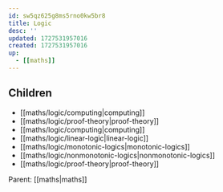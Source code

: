 ```yaml
---
id: sw5qz625g8ms5rno0kw5br8
title: Logic
desc: ''
updated: 1727531957016
created: 1727531957016
up:
  - [[maths]]
---
```


<!-- CHILDREN: auto-generated, do not edit -->

## Children
- [[maths/logic/computing|computing]]
- [[maths/logic/proof-theory|proof-theory]]
- [[maths/logic/computing|computing]]
- [[maths/logic/linear-logic|linear-logic]]
- [[maths/logic/monotonic-logics|monotonic-logics]]
- [[maths/logic/nonmonotonic-logics|nonmonotonic-logics]]
- [[maths/logic/proof-theory|proof-theory]]

<!-- /CHILDREN -->

<!-- PARENT: auto -->
Parent: [[maths|maths]]
<!-- /PARENT -->
